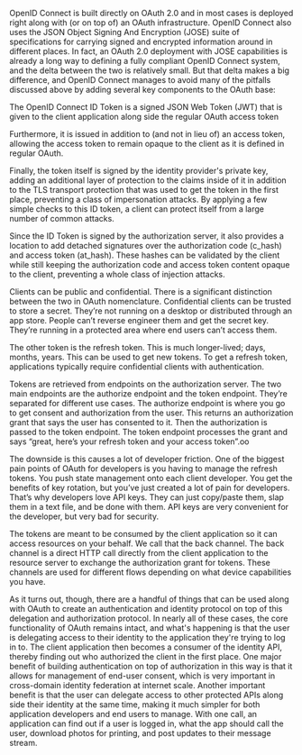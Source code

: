 OpenID Connect is built directly on OAuth 2.0 and in most cases is deployed right along with (or on top of) an OAuth infrastructure. OpenID Connect also uses the JSON Object Signing And Encryption (JOSE) suite of specifications for carrying signed and encrypted information around in different places. In fact, an OAuth 2.0 deployment with JOSE capabilities is already a long way to defining a fully compliant OpenID Connect system, and the delta between the two is relatively small. But that delta makes a big difference, and OpenID Connect manages to avoid many of the pitfalls discussed above by adding several key components to the OAuth base:

The OpenID Connect ID Token is a signed JSON Web Token (JWT) that is given to the client application along side the regular OAuth access token

Furthermore, it is issued in addition to (and not in lieu of) an access token, allowing the access token to remain opaque to the client as it is defined in regular OAuth.

Finally, the token itself is signed by the identity provider's private key, adding an additional layer of protection to the claims inside of it in addition to the TLS transport protection that was used to get the token in the first place, preventing a class of impersonation attacks. By applying a few simple checks to this ID token, a client can protect itself from a large number of common attacks.

Since the ID Token is signed by the authorization server, it also provides a location to add detached signatures over the authorization code (c_hash) and access token (at_hash). These hashes can be validated by the client while still keeping the authorization code and access token content opaque to the client, preventing a whole class of injection attacks.

Clients can be public and confidential. There is a significant distinction between the two in OAuth nomenclature. Confidential clients can be trusted to store a secret. They’re not running on a desktop or distributed through an app store. People can’t reverse engineer them and get the secret key. They’re running in a protected area where end users can’t access them.

The other token is the refresh token. This is much longer-lived; days, months, years. This can be used to get new tokens. To get a refresh token, applications typically require confidential clients with authentication.

Tokens are retrieved from endpoints on the authorization server. The two main endpoints are the authorize endpoint and the token endpoint. They’re separated for different use cases. The authorize endpoint is where you go to get consent and authorization from the user. This returns an authorization grant that says the user has consented to it. Then the authorization is passed to the token endpoint. The token endpoint processes the grant and says “great, here’s your refresh token and your access token”.oo

The downside is this causes a lot of developer friction. One of the biggest pain points of OAuth for developers is you having to manage the refresh tokens. You push state management onto each client developer. You get the benefits of key rotation, but you’ve just created a lot of pain for developers. That’s why developers love API keys. They can just copy/paste them, slap them in a text file, and be done with them. API keys are very convenient for the developer, but very bad for security.

The tokens are meant to be consumed by the client application so it can access resources on your behalf. We call that the back channel. The back channel is a direct HTTP call directly from the client application to the resource server to exchange the authorization grant for tokens. These channels are used for different flows depending on what device capabilities you have.



As it turns out, though, there are a handful of things that can be used along with OAuth to create an authentication and identity protocol on top of this delegation and authorization protocol. In nearly all of these cases, the core functionality of OAuth remains intact, and what's happening is that the user is delegating access to their identity to the application they're trying to log in to. The client application then becomes a consumer of the identity API, thereby finding out who authorized the client in the first place. One major benefit of building authentication on top of authorization in this way is that it allows for management of end-user consent, which is very important in cross-domain identity federation at internet scale. Another important benefit is that the user can delegate access to other protected APIs along side their identity at the same time, making it much simpler for both application developers and end users to manage. With one call, an application can find out if a user is logged in, what the app should call the user, download photos for printing, and post updates to their message stream.


